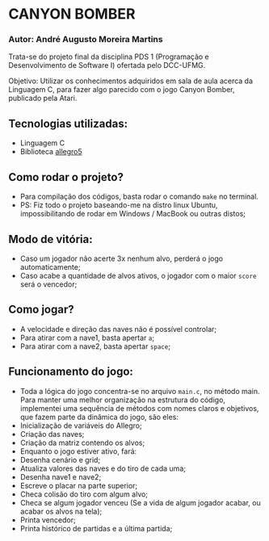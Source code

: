 # CANYON BOMBER

### Autor: André Augusto Moreira Martins

<p>Trata-se do projeto final da disciplina PDS 1 (Programação e Desenvolvimento de Software I) ofertada pelo DCC-UFMG.</p>
<p>Objetivo: Utilizar os conhecimentos adquiridos em sala de aula acerca da Linguagem C, para fazer algo parecido com o jogo Canyon Bomber, publicado pela Atari.</p>


## Tecnologias utilizadas:
- Linguagem C
- Biblioteca [allegro5](https://liballeg.org/a5docs/trunk/)


## Como rodar o projeto?
- Para compilação dos códigos, basta rodar o comando `make` no terminal.
- PS: Fiz todo o projeto baseando-me na distro linux Ubuntu, impossibilitando de rodar em Windows / MacBook ou outras distos;


## Modo de vitória:
- Caso um jogador não acerte 3x nenhum alvo, perderá o jogo automaticamente;
- Caso acabe a quantidade de alvos ativos, o jogador com o maior `score` será o vencedor;

## Como jogar?
- A velocidade e direção das naves não é possível controlar;
- Para atirar com a nave1, basta apertar `a`;
- Para atirar com a nave2, basta apertar `space`;

## Funcionamento do jogo:
- Toda a lógica do jogo concentra-se no arquivo `main.c`, no método main. Para manter uma melhor organização na estrutura do código, implementei uma sequência de métodos com nomes claros e objetivos, que fazem parte da dinâmica do jogo, são eles:
- Inicialização de variáveis do Allegro;
- Criação das naves;
- Criação da matriz contendo os alvos;
- Enquanto o jogo estiver ativo, fará:
- Desenha cenário e grid;
- Atualiza valores das naves e do tiro de cada uma;
- Desenha nave1 e nave2;
- Escreve o placar na parte superior;
- Checa colisão do tiro com algum alvo;
- Checa se algum jogador venceu (Se a vida de algum jogador acabar, ou acabar os alvos na tela);
- Printa vencedor;
- Printa histórico de partidas e a última partida;
